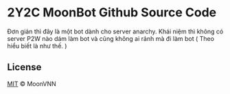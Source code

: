 # 2Y2C MoonBot Github Source Code
Đơn giản thì đây là một bot dành cho server anarchy. Khái niệm thì không có server P2W nào dám làm bot và cũng không ai rảnh mà đi làm bot ( Theo hiểu biết là như thế. )
 
## License

[MIT](LICENSE) © MoonVNN